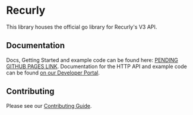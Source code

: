 # Recurly 

This library houses the official go library for Recurly's V3 API.

## Documentation

Docs, Getting Started and example code can be found here: [PENDING GITHUB PAGES LINK](GETTING_STARTED.md).
Documentation for the HTTP API and example code can be found [on our Developer Portal](https://developers.recurly.com/api/latest/index.html).

## Contributing

Please see our [Contributing Guide](CONTRIBUTING.md).
